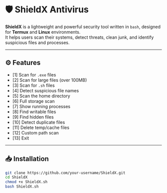 # 🛡️ ShieldX Antivirus

**ShieldX** is a lightweight and powerful security tool written in `bash`, designed for **Termux** and **Linux** environments.  
It helps users scan their systems, detect threats, clean junk, and identify suspicious files and processes.

---

## ⚙️ Features

- [1] Scan for `.exe` files  
- [2] Scan for large files (over 100MB)  
- [3] Scan for `.sh` files  
- [4] Detect suspicious file names  
- [5] Scan the home directory  
- [6] Full storage scan  
- [7] Show running processes  
- [8] Find writable files  
- [9] Find hidden files  
- [10] Detect duplicate files  
- [11] Delete temp/cache files  
- [12] Custom path scan  
- [13] Exit

---

## 📥 Installation

```bash
git clone https://github.com/your-username/ShieldX.git
cd ShieldX
chmod +x ShieldX.sh
bash ShieldX.sh

